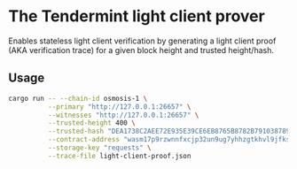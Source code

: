 # The Tendermint light client prover

Enables stateless light client verification by generating a light client proof (AKA verification trace) for a given
block height and trusted height/hash.

## Usage

```bash
cargo run -- --chain-id osmosis-1 \
          --primary "http://127.0.0.1:26657" \
          --witnesses "http://127.0.0.1:26657" \
          --trusted-height 400 \
          --trusted-hash "DEA1738C2AEE72E935E39CE6EB8765B8782B791038789AC2FEA446526FDE8638" \
          --contract-address "wasm17p9rzwnnfxcjp32un9ug7yhhzgtkhvl9jfksztgw5uh69wac2pgsm0v070" \
          --storage-key "requests" \
          --trace-file light-client-proof.json
```
